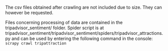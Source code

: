 The csv files obtained after crawling are not included due to size. They can however be requested.

Files concerning processing of data are contained in the tripadvisor_sentiment/ folder.
Spider script is at tripadvisor_sentiment/tripadvisor_sentiment/spiders/tripadvisor_attractions.py and can be used by entering the following command in the console:
```scrapy crawl tripattraction```
